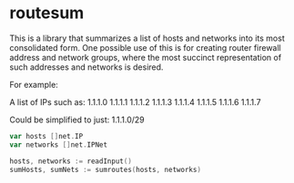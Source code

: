# routesum

This is a library that summarizes a list of hosts and networks into its most
consolidated form. One possible use of this is for creating router firewall
address and network groups, where the most succinct representation of such
addresses and networks is desired.

For example:

A list of IPs such as:
1.1.1.0
1.1.1.1
1.1.1.2
1.1.1.3
1.1.1.4
1.1.1.5
1.1.1.6
1.1.1.7

Could be simplified to just: 1.1.1.0/29

```go
var hosts []net.IP
var networks []net.IPNet

hosts, networks := readInput()
sumHosts, sumNets := sumroutes(hosts, networks)
```

